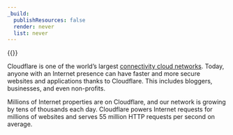 ```yaml
---
_build:
  publishResources: false
  render: never
  list: never
---
```


{{<stream video_id="bdf5733bed92deded731efee29b2346f" poster="https://customer-1mwganm1ma0xgnmj.cloudflarestream.com/bdf5733bed92deded731efee29b2346f/thumbnails/thumbnail.jpg?time=70s">}}

Cloudflare is one of the world’s largest [connectivity cloud networks](https://blog.cloudflare.com/welcome-to-connectivity-cloud). Today, anyone with an Internet presence can have faster and more secure websites and applications thanks to Cloudflare. This includes bloggers, businesses, and even non-profits.

Millions of Internet properties are on Cloudflare, and our network is growing by tens of thousands each day. Cloudflare powers Internet requests for millions of websites and serves 55 million HTTP requests per second on average.
